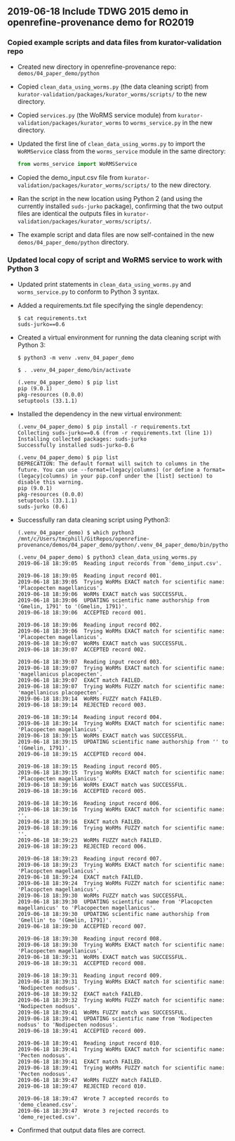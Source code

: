 ## 2019-06-18 Include TDWG 2015 demo in openrefine-provenance demo for RO2019

### Copied example scripts and data files from kurator-validation repo

- Created new directory in openrefine-provenance repo:  `demos/04_paper_demo/python`

- Copied  `clean_data_using_worms.py` (the data cleaning script) from `kurator-validation/packages/kurator_worms/scripts/` to the new directory.

- Copied `services.py` (the WoRMS service module) from `kurator-validation/packages/kurator_worms` to `worms_service.py` in the new directory.

- Updated the first line of  `clean_data_using_worms.py` to import the `WoRMService` class from the `worms_service` module in the same directory:

    ```python
    from worms_service import WoRMSService
    ```
- Copied the demo_input.csv file from `kurator-validation/packages/kurator_worms/scripts/` to the new directory.

- Ran the script in the new location using Python 2 (and using the currently installed `suds-jurko` package), confirming that the two output files are identical the outputs files in  `kurator-validation/packages/kurator_worms/scripts/`.

- The example script and data files are now self-contained in the new `demos/04_paper_demo/python` directory.

### Updated local copy of script and WoRMS service to work with Python 3

- Updated print statements in `clean_data_using_worms.py`  and `worms_service.py`  to conform to Python 3 syntax.

- Added a requirements.txt file specifying the single dependency:

    ```console
    $ cat requirements.txt
    suds-jurko==0.6
    ```
- Created a virtual environment for running the data cleaning script with Python 3:

    ```console
    $ python3 -m venv .venv_04_paper_demo
    
    $ . .venv_04_paper_demo/bin/activate
    
    (.venv_04_paper_demo) $ pip list
    pip (9.0.1)
    pkg-resources (0.0.0)
    setuptools (33.1.1)
    ```
- Installed the dependency in the new virtual environment:

    ```console
    (.venv_04_paper_demo) $ pip install -r requirements.txt
    Collecting suds-jurko==0.6 (from -r requirements.txt (line 1))
    Installing collected packages: suds-jurko
    Successfully installed suds-jurko-0.6
    
    (.venv_04_paper_demo) $ pip list
    DEPRECATION: The default format will switch to columns in the future. You can use --format=(legacy|columns) (or define a format=(legacy|columns) in your pip.conf under the [list] section) to disable this warning.
    pip (9.0.1)
    pkg-resources (0.0.0)
    setuptools (33.1.1)
    suds-jurko (0.6)
    ```

- Successfully ran data cleaning script using Python3:

    ```console
    (.venv_04_paper_demo) $ which python3
    /mnt/c/Users/tmcphill/GitRepos/openrefine-provenance/demos/04_paper_demo/python/.venv_04_paper_demo/bin/python3

    (.venv_04_paper_demo) $ python3 clean_data_using_worms.py
    2019-06-18 18:39:05  Reading input records from 'demo_input.csv'.
    
    2019-06-18 18:39:05  Reading input record 001.
    2019-06-18 18:39:05  Trying WoRMs EXACT match for scientific name: 'Placopecten magellanicus'.
    2019-06-18 18:39:06  WoRMs EXACT match was SUCCESSFUL.
    2019-06-18 18:39:06  UPDATING scientific name authorship from 'Gmelin, 1791' to '(Gmelin, 1791)'.
    2019-06-18 18:39:06  ACCEPTED record 001.
    
    2019-06-18 18:39:06  Reading input record 002.
    2019-06-18 18:39:06  Trying WoRMs EXACT match for scientific name: 'Placopecten magellanicus'.
    2019-06-18 18:39:07  WoRMs EXACT match was SUCCESSFUL.
    2019-06-18 18:39:07  ACCEPTED record 002.
    
    2019-06-18 18:39:07  Reading input record 003.
    2019-06-18 18:39:07  Trying WoRMs EXACT match for scientific name: 'magellanicus placopecten'.
    2019-06-18 18:39:07  EXACT match FAILED.
    2019-06-18 18:39:07  Trying WoRMs FUZZY match for scientific name: 'magellanicus placopecten'.
    2019-06-18 18:39:14  WoRMs FUZZY match FAILED.
    2019-06-18 18:39:14  REJECTED record 003.
    
    2019-06-18 18:39:14  Reading input record 004.
    2019-06-18 18:39:14  Trying WoRMs EXACT match for scientific name: 'Placopecten magellanicus'.
    2019-06-18 18:39:15  WoRMs EXACT match was SUCCESSFUL.
    2019-06-18 18:39:15  UPDATING scientific name authorship from '' to '(Gmelin, 1791)'.
    2019-06-18 18:39:15  ACCEPTED record 004.
    
    2019-06-18 18:39:15  Reading input record 005.
    2019-06-18 18:39:15  Trying WoRMs EXACT match for scientific name: 'Placopecten magellanicus'.
    2019-06-18 18:39:16  WoRMs EXACT match was SUCCESSFUL.
    2019-06-18 18:39:16  ACCEPTED record 005.
    
    2019-06-18 18:39:16  Reading input record 006.
    2019-06-18 18:39:16  Trying WoRMs EXACT match for scientific name: ''.
    2019-06-18 18:39:16  EXACT match FAILED.
    2019-06-18 18:39:16  Trying WoRMs FUZZY match for scientific name: ''.
    2019-06-18 18:39:23  WoRMs FUZZY match FAILED.
    2019-06-18 18:39:23  REJECTED record 006.
    
    2019-06-18 18:39:23  Reading input record 007.
    2019-06-18 18:39:23  Trying WoRMs EXACT match for scientific name: 'Placopcten magellanicus'.
    2019-06-18 18:39:24  EXACT match FAILED.
    2019-06-18 18:39:24  Trying WoRMs FUZZY match for scientific name: 'Placopcten magellanicus'.
    2019-06-18 18:39:30  WoRMs FUZZY match was SUCCESSFUL.
    2019-06-18 18:39:30  UPDATING scientific name from 'Placopcten magellanicus' to 'Placopecten magellanicus'.
    2019-06-18 18:39:30  UPDATING scientific name authorship from 'Gmellin' to '(Gmelin, 1791)'.
    2019-06-18 18:39:30  ACCEPTED record 007.
    
    2019-06-18 18:39:30  Reading input record 008.
    2019-06-18 18:39:30  Trying WoRMs EXACT match for scientific name: 'Placopecten magellanicus'.
    2019-06-18 18:39:31  WoRMs EXACT match was SUCCESSFUL.
    2019-06-18 18:39:31  ACCEPTED record 008.
    
    2019-06-18 18:39:31  Reading input record 009.
    2019-06-18 18:39:31  Trying WoRMs EXACT match for scientific name: 'Nodipecten nodsus'.
    2019-06-18 18:39:32  EXACT match FAILED.
    2019-06-18 18:39:32  Trying WoRMs FUZZY match for scientific name: 'Nodipecten nodsus'.
    2019-06-18 18:39:41  WoRMs FUZZY match was SUCCESSFUL.
    2019-06-18 18:39:41  UPDATING scientific name from 'Nodipecten nodsus' to 'Nodipecten nodosus'.
    2019-06-18 18:39:41  ACCEPTED record 009.
    
    2019-06-18 18:39:41  Reading input record 010.
    2019-06-18 18:39:41  Trying WoRMs EXACT match for scientific name: 'Pecten nodosus'.
    2019-06-18 18:39:41  EXACT match FAILED.
    2019-06-18 18:39:41  Trying WoRMs FUZZY match for scientific name: 'Pecten nodosus'.
    2019-06-18 18:39:47  WoRMs FUZZY match FAILED.
    2019-06-18 18:39:47  REJECTED record 010.
    
    2019-06-18 18:39:47  Wrote 7 accepted records to 'demo_cleaned.csv'.
    2019-06-18 18:39:47  Wrote 3 rejected records to 'demo_rejected.csv'.
    ```

- Confirmed that output data files are correct.


